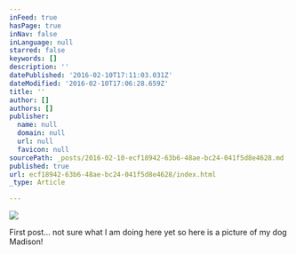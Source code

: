 ```yaml
---
inFeed: true
hasPage: true
inNav: false
inLanguage: null
starred: false
keywords: []
description: ''
datePublished: '2016-02-10T17:11:03.031Z'
dateModified: '2016-02-10T17:06:28.659Z'
title: ''
author: []
authors: []
publisher:
  name: null
  domain: null
  url: null
  favicon: null
sourcePath: _posts/2016-02-10-ecf18942-63b6-48ae-bc24-041f5d8e4628.md
published: true
url: ecf18942-63b6-48ae-bc24-041f5d8e4628/index.html
_type: Article

---
```

![](https://the-grid-user-content.s3-us-west-2.amazonaws.com/9091e0fd-528e-4457-8289-7ad89671fd15.jpg)

First post... not sure what I am doing here yet so here is a picture of my dog Madison!
